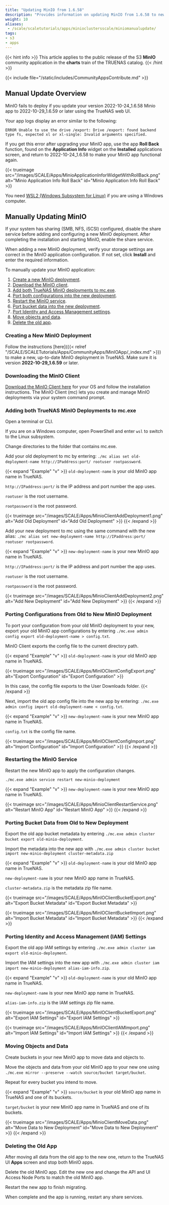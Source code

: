 ```yaml
---
title: "Updating MinIO from 1.6.58"
description: "Provides information on updating MinIO from 1.6.58 to newer versions."
weight: 10
aliases:
 - /scale/scaletutorials/apps/minioclustersscale/miniomanualupdate/
tags:
- s3
- apps
---
```


{{< hint info >}}
This article applies to the public release of the S3 **MinIO** community application in the **charts** train of the TRUENAS catalog.
{{< /hint >}}

{{< include file="/static/includes/CommunityAppsContribute.md" >}}

## Manual Update Overview

MinIO fails to deploy if you update your version 2022-10-24_1.6.58 Minio app to 2022-10-29_1.6.59 or later using the TrueNAS web UI.

Your app logs display an error similar to the following:

`ERROR Unable to use the drive /export: Drive /export: found backend type fs, expected xl or xl-single: Invalid arguments specified.`

If you get this error after upgrading your MinIO app, use the app **Roll Back** function, found on the **Application Info** widget on the **Installed** applications screen, and return to 2022-10-24_1.6.58 to make your MinIO app functional again.

{{< trueimage src="/images/SCALE/Apps/MinioApplicationInforWidgetWithRollBack.png" alt="Minio Application Info Roll Back" id="Minio Application Info Roll Back" >}}

You need [WSL2 (Windows Subsystem for Linux)](https://learn.microsoft.com/en-us/windows/wsl/install) if you are using a Windows computer.

## Manually Updating MinIO
If your system has sharing (SMB, NFS, iSCSI) configured, disable the share service before adding and configuring a new MinIO deployment.
After completing the installation and starting MinIO, enable the share service.

When adding a new MinIO deployment, verify your storage settings are correct in the MinIO application configuration. If not set, click **Install** and enter the required information.

To manually update your MinIO application:

1. [Create a new MinIO deployment](#creating-a-new-minio-deployment).
2. [Download the MinIO client](#downloading-the-minio-client).
3. [Add both TrueNAS MinIO deployments to mc.exe](#adding-both-truenas-minio-deployments-to-mc).
4. [Port both configurations into the new deployment](#porting-configurations-from-old-to-new-minio-deployment).
5. [Restart the MinIO service](#restarting-the-minio-service).
6. [Port bucket data into the new deployment](#porting-bucket-data-from-old-to-new-deployment).
7. [Port Identity and Access Management settings](#porting-identity-and-access-management-iam-settings).
8. [Move objects and data](#moving-objects-and-data).
9. [Delete the old app](#deleting-the-old-app).

### Creating a New MinIO Deployment

Follow the instructions [here]({{< relref "/SCALE/SCALETutorials/Apps/CommunityApps/MinIOApp/_index.md" >}}) to make a new, up-to-date MinIO deployment in TrueNAS.
Make sure it is version **2022-10-29_1.6.59** or later.

### Downloading the MinIO Client

[Download the MinIO Client here](https://min.io/docs/minio/linux/reference/minio-mc.html?ref=docs) for your OS and follow the installation instructions.
The MinIO Client (mc) lets you create and manage MinIO deployments via your system command prompt.

### Adding both TrueNAS MinIO Deployments to mc.exe

Open a terminal or CLI.

If you are on a Windows computer, open PowerShell and enter `wsl` to switch to the Linux subsystem.

Change directories to the folder that contains <file>mc.exe</file>.

Add your old deployment to mc by entering: `./mc alias set old-deployment-name http://IPaddress:port/ rootuser rootpassword`.

{{< expand "Example" "v" >}}
`old-deployment-name` is your old MinIO app name in TrueNAS.

`http://IPaddress:port/` is the IP address and port number the app uses.

`rootuser` is the root username.

`rootpassword` is the root password.

{{< trueimage src="/images/SCALE/Apps/MinioClientAddDeployment1.png" alt="Add Old Deployment" id="Add Old Deployment" >}}
{{< /expand >}}

Add your new deployment to mc using the same command with the new alias: `./mc alias set new-deployment-name http://IPaddress:port/ rootuser rootpassword`.

{{< expand "Example" "v" >}}
`new-deployment-name` is your new MinIO app name in TrueNAS.

`http://IPaddress:port/` is the IP address and port number the app uses.

`rootuser` is the root username.

`rootpassword` is the root password.

{{< trueimage src="/images/SCALE/Apps/MinioClientAddDeployment2.png" alt="Add New Deployment" id="Add New Deployment" >}}
{{< /expand >}}

### Porting Configurations from Old to New MinIO Deployment

To port your configuration from your old MinIO deployment to your new, export your old MinIO app configurations by entering `./mc.exe admin config export old-deployment-name > config.txt`.

MinIO Client exports the config file to the current directory path.

{{< expand "Example" "v" >}}
`old-deployment-name` is your old MinIO app name in TrueNAS.

{{< trueimage src="/images/SCALE/Apps/MinIOClientConfigExport.png" alt="Export Configuration" id="Export Configuration" >}}

In this case, the config file exports to the User Downloads folder.
{{< /expand >}}

Next, import the old app config file into the new app by entering: `./mc.exe admin config import old-deployment-name < config.txt`.

{{< expand "Example" "v" >}}
`new-deployment-name` is your new MinIO app name in TrueNAS.

`config.txt` is the config file name.

{{< trueimage src="/images/SCALE/Apps/MinIOClientConfigImport.png" alt="Import Configuration" id="Import Configuration" >}}
{{< /expand >}}

### Restarting the MinIO Service

Restart the new MinIO app to apply the configuration changes.

`./mc.exe admin service restart new-minio-deployment`

{{< expand "Example" "v" >}}
`new-deployment-name` is your new MinIO app name in TrueNAS.

{{< trueimage src="/images/SCALE/Apps/MinioClientRestartService.png" alt="Restart MinIO App" id="Restart MinIO App" >}}
{{< /expand >}}

### Porting Bucket Data from Old to New Deployment

Export the old app bucket metadata by entering `./mc.exe admin cluster bucket export old-minio-deployment`.

Import the metadata into the new app with `./mc.exe admin cluster bucket import new-minio-deployment cluster-metadata.zip`

{{< expand "Example" "v" >}}
`old-deployment-name` is your old MinIO app name in TrueNAS.

`new-deployment-name` is your new MinIO app name in TrueNAS.

`cluster-metadata.zip` is the metadata zip file name.

{{< trueimage src="/images/SCALE/Apps/MinIOClientBucketExport.png" alt="Export Bucket Metadata" id="Export Bucket Metadata" >}}

{{< trueimage src="/images/SCALE/Apps/MinIOClientBucketImport.png" alt="Import Bucket Metadata" id="Import Bucket Metadata" >}}
{{< /expand >}}

### Porting Identity and Access Management (IAM) Settings

Export the old app IAM settings by entering `./mc.exe admin cluster iam export old-minio-deployment`.

Import the IAM settings into the new app with `./mc.exe admin cluster iam import new-minio-deployment alias-iam-info.zip`.

{{< expand "Example" "v" >}}
`old-deployment-name` is your old MinIO app name in TrueNAS.

`new-deployment-name` is your new MinIO app name in TrueNAS.

`alias-iam-info.zip` is the IAM settings zip file name.

{{< trueimage src="/images/SCALE/Apps/MinIOClientBucketExport.png" alt="Export IAM Settings" id="Export IAM Settings" >}}

{{< trueimage src="/images/SCALE/Apps/MinIOClientIAMImport.png" alt="Import IAM Settings" id="Import IAM Settings" >}}
{{< /expand >}}

### Moving Objects and Data

Create buckets in your new MinIO app to move data and objects to.

Move the objects and data from your old MinIO app to your new one using `./mc.exe mirror --preserve --watch source/bucket target/bucket`.

Repeat for every bucket you intend to move.

{{< expand "Example" "v" >}}
`source/bucket` is your old MinIO app name in TrueNAS and one of its buckets.

`target/bucket` is your new MinIO app name in TrueNAS and one of its buckets.

{{< trueimage src="/images/SCALE/Apps/MinioClientMoveData.png" alt="Move Data to New Deployment" id="Move Data to New Deployment" >}}
{{< /expand >}}

### Deleting the Old App

After moving all data from the old app to the new one, return to the TrueNAS UI **Apps** screen and stop both MinIO apps.

Delete the old MinIO app. Edit the new one and change the API and UI Access Node Ports to match the old MinIO app.

Restart the new app to finish migrating.

When complete and the app is running, restart any share services.
